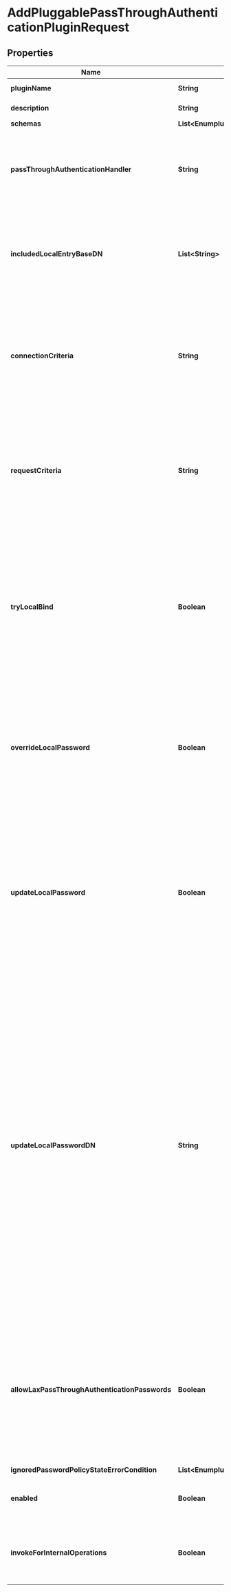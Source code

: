 

# AddPluggablePassThroughAuthenticationPluginRequest


## Properties

| Name | Type | Description | Notes |
|------------ | ------------- | ------------- | -------------|
|**pluginName** | **String** | Name of the new Plugin |  |
|**description** | **String** | A description for this Plugin |  [optional] |
|**schemas** | **List&lt;EnumpluggablePassThroughAuthenticationPluginSchemaUrn&gt;** |  |  |
|**passThroughAuthenticationHandler** | **String** | The component used to manage authentication with the external authentication service. |  |
|**includedLocalEntryBaseDN** | **List&lt;String&gt;** | The base DNs for the local users whose authentication attempts may be passed through to the external authentication service. |  [optional] |
|**connectionCriteria** | **String** | A reference to connection criteria that will be used to indicate which bind requests should be passed through to the external authentication service. |  [optional] |
|**requestCriteria** | **String** | A reference to request criteria that will be used to indicate which bind requests should be passed through to the external authentication service. |  [optional] |
|**tryLocalBind** | **Boolean** | Indicates whether to attempt the bind in the local server first and only send the request to the external authentication service if the local bind attempt fails, or to only attempt the bind in the external service. |  [optional] |
|**overrideLocalPassword** | **Boolean** | Indicates whether to attempt the authentication in the external service if the local user entry includes a password. This property will be ignored if try-local-bind is false. |  [optional] |
|**updateLocalPassword** | **Boolean** | Indicates whether to overwrite the user&#39;s local password if the local bind fails but the authentication attempt succeeds when attempted in the external service. This property may only be set to true if try-local-bind is also true. |  [optional] |
|**updateLocalPasswordDN** | **String** | The DN of the authorization identity that will be used when updating the user&#39;s local password if update-local-password is true. This is primarily intended for use if the Data Sync Server will be used to synchronize passwords between the local server and the external service, and in that case, the DN used here should also be added to the ignore-changes-by-dn property in the appropriate Sync Source object in the Data Sync Server configuration. |  [optional] |
|**allowLaxPassThroughAuthenticationPasswords** | **Boolean** | Indicates whether to overwrite the user&#39;s local password even if the password used to authenticate to the external service would have failed validation if the user attempted to set it directly. |  [optional] |
|**ignoredPasswordPolicyStateErrorCondition** | **List&lt;EnumpluginIgnoredPasswordPolicyStateErrorConditionProp&gt;** |  |  [optional] |
|**enabled** | **Boolean** | Indicates whether the plug-in is enabled for use. |  |
|**invokeForInternalOperations** | **Boolean** | Indicates whether the plug-in should be invoked for internal operations. |  [optional] |



